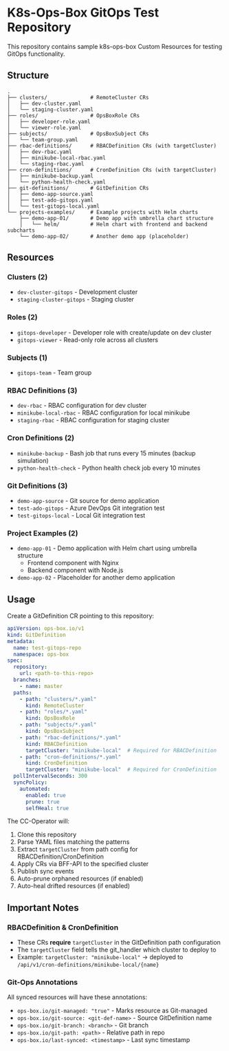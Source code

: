 # K8s-Ops-Box GitOps Test Repository

This repository contains sample k8s-ops-box Custom Resources for testing GitOps functionality.

## Structure

```
.
├── clusters/              # RemoteCluster CRs
│   ├── dev-cluster.yaml
│   └── staging-cluster.yaml
├── roles/                 # OpsBoxRole CRs
│   ├── developer-role.yaml
│   └── viewer-role.yaml
├── subjects/              # OpsBoxSubject CRs
│   └── team-group.yaml
├── rbac-definitions/      # RBACDefinition CRs (with targetCluster)
│   ├── dev-rbac.yaml
│   ├── minikube-local-rbac.yaml
│   └── staging-rbac.yaml
├── cron-definitions/      # CronDefinition CRs (with targetCluster)
│   ├── minikube-backup.yaml
│   └── python-health-check.yaml
├── git-definitions/       # GitDefinition CRs
│   ├── demo-app-source.yaml
│   ├── test-ado-gitops.yaml
│   └── test-gitops-local.yaml
└── projects-examples/     # Example projects with Helm charts
    ├── demo-app-01/       # Demo app with umbrella chart structure
    │   └── helm/          # Helm chart with frontend and backend subcharts
    └── demo-app-02/       # Another demo app (placeholder)
```

## Resources

### Clusters (2)
- `dev-cluster-gitops` - Development cluster
- `staging-cluster-gitops` - Staging cluster

### Roles (2)
- `gitops-developer` - Developer role with create/update on dev cluster
- `gitops-viewer` - Read-only role across all clusters

### Subjects (1)
- `gitops-team` - Team group

### RBAC Definitions (3)
- `dev-rbac` - RBAC configuration for dev cluster
- `minikube-local-rbac` - RBAC configuration for local minikube
- `staging-rbac` - RBAC configuration for staging cluster

### Cron Definitions (2)
- `minikube-backup` - Bash job that runs every 15 minutes (backup simulation)
- `python-health-check` - Python health check job every 10 minutes

### Git Definitions (3)
- `demo-app-source` - Git source for demo application
- `test-ado-gitops` - Azure DevOps Git integration test
- `test-gitops-local` - Local Git integration test

### Project Examples (2)
- `demo-app-01` - Demo application with Helm chart using umbrella structure
  - Frontend component with Nginx
  - Backend component with Node.js
- `demo-app-02` - Placeholder for another demo application

## Usage

Create a GitDefinition CR pointing to this repository:

```yaml
apiVersion: ops-box.io/v1
kind: GitDefinition
metadata:
  name: test-gitops-repo
  namespace: ops-box
spec:
  repository:
    url: <path-to-this-repo>
  branches:
    - name: master
  paths:
    - path: "clusters/*.yaml"
      kind: RemoteCluster
    - path: "roles/*.yaml"
      kind: OpsBoxRole
    - path: "subjects/*.yaml"
      kind: OpsBoxSubject
    - path: "rbac-definitions/*.yaml"
      kind: RBACDefinition
      targetCluster: "minikube-local"  # Required for RBACDefinition
    - path: "cron-definitions/*.yaml"
      kind: CronDefinition
      targetCluster: "minikube-local"  # Required for CronDefinition
  pollIntervalSeconds: 300
  syncPolicy:
    automated:
      enabled: true
      prune: true
      selfHeal: true
```

The CC-Operator will:
1. Clone this repository
2. Parse YAML files matching the patterns
3. Extract `targetCluster` from path config for RBACDefinition/CronDefinition
4. Apply CRs via BFF-API to the specified cluster
5. Publish sync events
6. Auto-prune orphaned resources (if enabled)
7. Auto-heal drifted resources (if enabled)

## Important Notes

### RBACDefinition & CronDefinition
- These CRs **require** `targetCluster` in the GitDefinition path configuration
- The `targetCluster` field tells the git_handler which cluster to deploy to
- Example: `targetCluster: "minikube-local"` → deployed to `/api/v1/cron-definitions/minikube-local/{name}`

### Git-Ops Annotations
All synced resources will have these annotations:
- `ops-box.io/git-managed: "true"` - Marks resource as Git-managed
- `ops-box.io/git-source: <git-def-name>` - Source GitDefinition name
- `ops-box.io/git-branch: <branch>` - Git branch
- `ops-box.io/git-path: <path>` - Relative path in repo
- `ops-box.io/last-synced: <timestamp>` - Last sync timestamp
